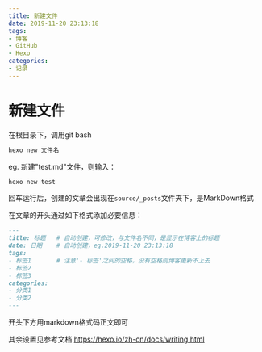 ```yaml
---
title: 新建文件
date: 2019-11-20 23:13:18
tags:
- 博客
- GitHub
- Hexo
categories:
- 记录
---
```


# 新建文件

在根目录下，调用git bash

```bash
hexo new 文件名
```

eg. 新建"test.md"文件，则输入：

```bash
hexo new test
```

回车运行后，创建的文章会出现在`source/_posts`文件夹下，是MarkDown格式

在文章的开头通过如下格式添加必要信息：

```markdown
---
title: 标题	# 自动创建，可修改，与文件名不同，是显示在博客上的标题
date: 日期	# 自动创建，eg.2019-11-20 23:13:18
tags:
- 标签1		# 注意'- 标签'之间的空格，没有空格则博客更新不上去
- 标签2
- 标签3
categories:
- 分类1
- 分类2
---
```

开头下方用markdown格式码正文即可

其余设置见参考文档 https://hexo.io/zh-cn/docs/writing.html 